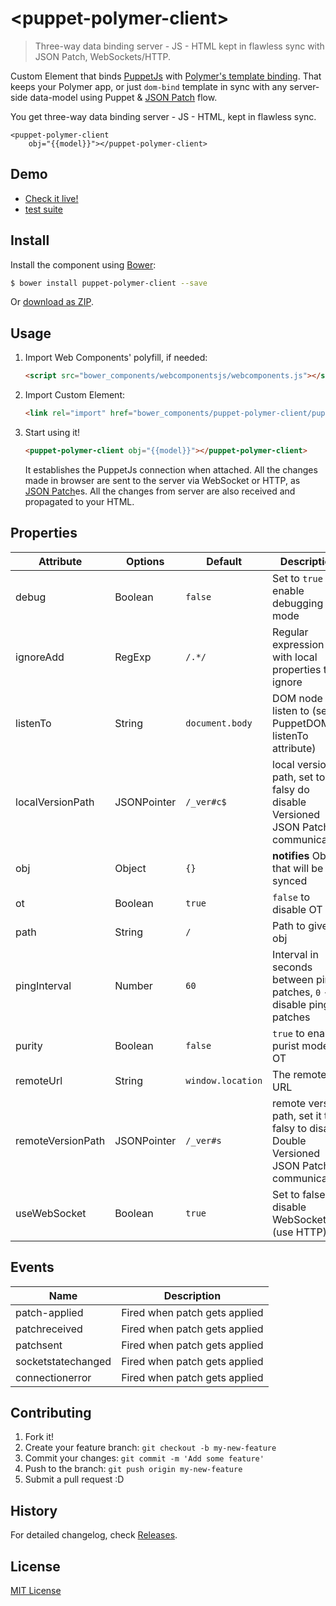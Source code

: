 
# &lt;puppet-polymer-client&gt;
> Three-way data binding server - JS - HTML kept in flawless sync with JSON Patch, WebSockets/HTTP.

Custom Element that binds [PuppetJs](https://github.com/PuppetJs/PuppetJs) with [Polymer's template binding](https://www.polymer-project.org/1.0/docs/devguide/templates.html).
That keeps your Polymer app, or just `dom-bind` template in sync with any server-side
data-model using Puppet & [JSON Patch](https://tools.ietf.org/html/rfc6902) flow.

You get three-way data binding server - JS - HTML, kept in flawless sync.

    <puppet-polymer-client
        obj="{{model}}"></puppet-polymer-client>




## Demo

- [Check it live!](http://PuppetJs.github.io/puppet-polymer-client)
- [test suite](http://PuppetJs.github.io/puppet-polymer-client/test)


## Install

Install the component using [Bower](http://bower.io/):

```sh
$ bower install puppet-polymer-client --save
```

Or [download as ZIP](https://github.com/PuppetJs/puppet-polymer-client/archive/gh-pages.zip).

## Usage

1. Import Web Components' polyfill, if needed:

    ```html
    <script src="bower_components/webcomponentsjs/webcomponents.js"></script>
    ```

2. Import Custom Element:

    ```html
    <link rel="import" href="bower_components/puppet-polymer-client/pupppuppet-polymer-client.html">
    ```

3. Start using it!

    ```html
    <puppet-polymer-client obj="{{model}}"></puppet-polymer-client>
    ```
    It establishes the PuppetJs connection when attached. All the changes made
    in browser are sent to the server via WebSocket or HTTP, as
    [JSON Patch](https://tools.ietf.org/html/rfc6902)es.
    All the changes from server are also received and propagated to your HTML.

## Properties


Attribute                       | Options   | Default | Description
---                             | ---       | ---     | ---
debug | Boolean | `false` | Set to `true` to enable debugging mode
ignoreAdd | RegExp | `/.*/` | Regular expression with local properties to ignore
listenTo | String | `document.body` | DOM node to listen to (see PuppetDOM listenTo attribute)
localVersionPath | JSONPointer | `/_ver#c$` | local version path, set to falsy do disable Versioned JSON Patch communication
obj | Object | `{}` | **notifies** Object that will be synced
ot | Boolean | `true` | `false` to disable OT
path | String | `/` | Path to given obj
pingInterval | Number | `60` | Interval in seconds between ping patches, `0` - disable ping patches
purity | Boolean | `false` | `true` to enable purist mode of OT
remoteUrl | String | `window.location` | The remote's URL
remoteVersionPath | JSONPointer | `/_ver#s` | remote version path, set it to falsy to disable Double Versioned JSON Patch communication
useWebSocket | Boolean | `true` | Set to false to disable WebSocket (use HTTP)


## Events

Name                       | Description
---                             | ---     
patch-applied | Fired when patch gets applied
patchreceived | Fired when patch gets applied
patchsent | Fired when patch gets applied
socketstatechanged | Fired when patch gets applied
connectionerror | Fired when patch gets applied

## Contributing

1. Fork it!
2. Create your feature branch: `git checkout -b my-new-feature`
3. Commit your changes: `git commit -m 'Add some feature'`
4. Push to the branch: `git push origin my-new-feature`
5. Submit a pull request :D

## History

For detailed changelog, check [Releases](https://github.com/PuppetJs/puppet-polymer-client/releases).

## License

[MIT License](http://opensource.org/licenses/MIT)
